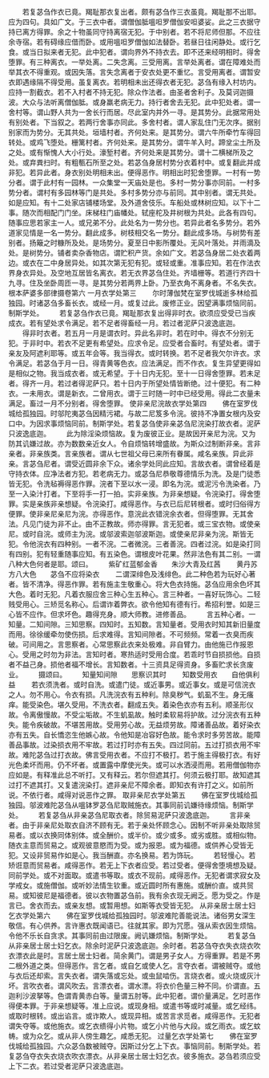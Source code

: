 <!-- { "loadSidebar": true } -->
　　若复苾刍作衣已竟。羯耻那衣复出者。颇有苾刍作三衣虽竟。羯耻那不出耶。应为四句。具如广文。于三衣中者。谓僧伽胝嗢呾罗僧伽安呾婆娑。此之三衣据守持已离方得罪。余之十物虽同守持离宿无犯。于中别者。若不将尼师但那。不应往余寺宿。若有碍缘应借而卧。或用嗢呾罗僧伽如法替卧。若昼日往闲静处。或行乞食。或当日拟来者无犯。此中犯者。谓向界外不持衣去。即不还来经明相时。得舍堕罪。有三种离衣。一举处离。二失念离。三受用离。言举处离者。谓在障难处而举其衣不得重观。或因失落。言失念离者于安衣处更不重忆。言受用离者。谓暂安衣即遇缘隔不得受用。虽复离衣。若明相未出还得衣者无犯。苾刍有缘入村坊内。应持一割截衣。若不入村者不持无犯。除众作法者。由圣者舍利子。及莫诃迦摄波。大众与法听离僧伽胝。或身羸老病无力。持行者舍去无犯。此中犯处者。谓一舍村等。谓山野人共为一舍长行而居。尽此室内并外一寻。是其势分。此据常用处有别处者。下当叙之。若两行舍事亦同此。多舍村者。谓人家乱住门无次序。据别别家而为势分。无其共处。垣墙村者。齐何处来。是其势分。谓六牛所牵竹车得回转处。或鸡飞堕处。栅篱村者。齐何处来。是其势分。谓牛羊入时。蹄坌尘土所及之处。或有惭愧人大小行处。濠堑村者。齐何处来是其势分。谓十二横梯所及之处。或弃粪扫时。有粗甎石所至之处。若苾刍身居村势分衣着村中。或复翻此并成非犯。若异此者。身衣别处明相未出。便得恶作。明相出时犯舍堕罪。一村有一势分者。谓于此村有一园林。一众集堂一天庙处是也。多村一势分事亦同前。一村多势分者。谓村有多园林等门是共处。多村多势分亦与前同。其中别者。谓无共处。如是应知。有十二处家店铺楼场堂。及外道舍伎乐。车船处或林树应知。以下十二事。随次而相配门门坐。床梯柱门庙幡处。轼座柁及井树根为共处。此各有四句。随事应思若家主一人。或兄弟不分。此处名为一势分也。若异此者名多势分。若外道家见情是一名一势分。翻此成多。树枝相交名一势分。翻此成多场。与树势有差别者。扬簸之时糠所及处。是场势分。夏至日中影所覆处。无风叶落处。并雨滴及处。是树势分。铺者卖杂香物店。谓贮积产货。余如广文。若苾刍身居二处衣着两边。或衣在二中身居异处。如其次第无犯有犯。或轻或重。准事应知。若在作法衣界身衣异处。及空地互居皆名离衣。若无衣界苾刍住处。齐墙栅等。若道行齐四十九寻。住及坐卧周匝一寻。是其势分若两界上卧。乃至衣角不离身者。不名失衣。
根本萨婆多部律摄卷第六
一月衣学处第三
　　尔时薄伽梵在室罗伐城逝多林给孤独园。时诸苾刍多畜长衣。或经一月。或复过此。废修正业。因望满事烦恼同前。制斯学处。
　　若复苾刍作衣已竟。羯耻那衣复出得非时衣。欲须应受受已当疾成衣。若有望处求令满足。若不足者得畜经一月。若过者泥萨只波逸底迦。
　　得非时衣者。若五月一月是谓衣时。异此名非时。若在时中。得衣不分别无犯。于非时中。若衣不足更有希望处。应求令足。应受者合畜时。有望处者。谓于亲友及阿遮利耶等。或五年会等。我当得衣。或时转换。若不足者我欠尔许衣。求令满足。若苾刍于月一日。得青黄等色衣。应法满足。而不作衣。复生异望更得如是相似之物。我当成衣者。或无希望。于十日内无犯。至十一日得舍堕罪。若未足者。得齐一月。若过者得泥萨只。若十日内于所望处情皆断绝。过十便犯。有二种衣。一未用衣。谓是新衣。二曾用衣。谓于三时随一时中已经受用。得此二衣量未满足。畜过一月不分别者。得舍堕罪。
使非亲尼浣故衣学处第四
　　佛在室罗伐城给孤独园。时邬陀夷苾刍因精污裙。与故二尼笈多令浣。彼持不净置女根内及安口中。为因求事烦恼同前。制斯学处。若复苾刍使非亲苾刍尼浣染打故衣者。泥萨只波逸底迦。
　　此为除淫染烦恼故。复为废彼正业。是故因开亲尼为浣。又为防其讥嫌过故。亦为数数亲近女人。令自烦恼转增盛故。为斯众过制断非亲。言非亲者。非亲族类。言亲族者。谓从七世祖父母已来所有眷属。咸名亲族。异此非亲。言苾刍尼者。谓受近圆非余下众。诸余学处同此应知。言故衣者。谓曾经着是守持衣体。应净法者方犯。若老病无力。或苾刍尼恭敬尊德情乐为洗。及是门徒悉皆无犯。令洗毡褥得恶作罪。浣者下至以水一浸。即名为浣。或泥污令洗染者。乃至一入染汁打者。下至将手一打一拍。实非亲族。为非亲想疑。令浣染打。得舍堕罪。实是亲族非亲想疑。令浣染打。咸得恶作。与衣已后尼转根者。或时归俗得方便罪。使非亲尼亲尼为浣。亦得恶作。意浣此衣错浣余衣者。但得堕罪。无其舍法。凡见门徒为非不止。由不正教故。师亦得罪。言无犯者。或三宝衣物。或使亲尼。或时自浣。或师主为浣。或邬波索迦邬波斯迦。或使亲尼非亲为浣。斯皆无犯。令他浣衣有四种别。一者不浣。二者微浣。三者善浣。四者过浣。如是染打同有四别。犯有轻重随事应知。有五染色。谓根皮叶花果。然非法色有其二别。一谓八种大色何者是耶。颂曰。
　　紫矿红蓝郁金香　　朱沙大青及红茜
　　黄丹苏方八大色　　苾刍不应将染衣
　　二谓深绯色及浅绯色。此二种色若为玩好心著者。皆不清净。得恶作罪。若有施主生敬重心。将大色衣持施。苾刍应用余色坏其大色。着时无犯。凡着衣服应舍三种心生五种心。言三种者。一喜好玩饰心。二轻贱受用心。三矫觅名称心。后谓诈着弊衣。欲令他知有德有行。希招利誉。如是三心皆不应作。但求坏色。趣得充身。顺大师教。进修善品。
　　言五种心者。一知量。二知间隙。三知思察。四知时。五知数。言知量者。受用衣时知其新旧量度而用。徐徐缓牵勿使伤损。后求难得。言知间隙者。不可频频。常着一衣臭而疾破。可间用之。言思察者。心常思察此衣来处极难。非自臂力。由他施已作报恩心。受用之时勿为非法。言知时者。寒热适时受用合度。若乖时节自损损他。自损者不益己身。损他者福不增长。言知数者。十三资具足得资身。多畜贮求长贪废业。
　　摄颂曰。
　　知量知间隙　　思察识其时
　　知数受用衣　　自他俱利益
　　若衣须洗者。或时自洗。或遣门徒。或近事男。或近事女。或是可信浣衣之人。勿不用心。令衣有损。凡洗浣衣有五种利。除臭秽气。虮虱不生。身无瘙痒。能受染色。堪久受用。不洗衣者。翻成五失。着染色衣亦有五利。顺圣形仪故。令离傲慢故。不受尘垢故。不生虮虱故。触时柔软易将护故。过分浣衣有五种失。能令疾破故。不堪苦用故。受用劳心故。无益烦劳故。障诸善品故。着好染衣亦有五失。自长憍恣生他嫉心故。令他知是冶容好色故。能令求时多劳苦故。能障善品事故。过染损衣用不牢故。若过打时亦有五失。四过同前。五过打损衣用不牢故。难陀苾刍过打衣故。佛言受用衣者。不应打不极打。若于施主得极打衣。有好光色柔坏而用。仍不坏者。或置露中摩使光失。或可以水洒浸而用。若用僧伽物亦应如是。有释准此总不听打。又有释云。若尔但遮其打。何须云极打耶。故知遮其过打不遮其打。又复遣浣染打。遮非亲尼不障余者。即知衣有许打之义。如前所说。不依行者。咸得对说恶作之罪。
取非亲尼衣学处第五
　　佛在室罗伐城给孤独园。邬波难陀苾刍从嗢钵罗苾刍尼取贼施衣。其事同前讥嫌待缘烦恼。制斯学处。
　　若复苾刍从非亲苾刍尼取衣者。除贸易泥萨只波逸底迦。
　　言非亲者。由于非亲尼处取衣自济不顾有无。若于亲处怀顾念心。因制不听非亲处取除贸易者。或以衣换同体别体。或全酬价。或半价。或少或多。或劣或胜。或相似物。随衣主意而贸易之。或观彼意愍而为受。或为报恩。或为福德。或供养心受皆无犯。又设非贸易作如是心。我当酬直。亦名换易。若为饰玩。
　　若轻慢心。若矫诳意而贸易者。咸得恶作。若无上下衣者应受。若过受者。便得舍堕境想及疑。同前学处。或不对面取。或遣书等取。或衣不现前。咸得恶作。无犯者谓求寂女及学戒女。或施僧伽。或听妙法情生钦重。或近圆时所有惠施。或酬价直。或共贸易。或知彼尼是福德者。彼以衣物置苾刍前。我有余衣现无阙乏。愿为受之。作是言已。舍衣而去。或亲友想。或暂用想。如斯等衣受皆无犯。
从非亲居士居士妇乞衣学处第六
　　佛在室罗伐城给孤独园时。邬波难陀善能说法。诸俗男女深生敬信。有心供养。言许惠衣既闻语已。往就其家。即为咒愿。强从索衣因生烦恼。令他不乐长自贪求。其事同前由过限废。阙讥嫌烦恼。制斯学处。
　　若复苾刍从非亲居士居士妇乞衣。除余时泥萨只波逸底迦。余时者。若苾刍夺衣失衣烧衣吹衣漂衣此是时。言居士居士妇者。简余黄门。谓是男子女人。方得重罪。若是不男二根外道之类。但得恶作。言乞者。或自乞或使人乞。言夺衣者。谓被贼夺。或他与衣后还却索。言失衣者。谓失落或忘处。或虫鼠啮伤。言烧衣者。或火烧或灰汁坏。言吹衣者。谓风吹去。言漂衣者。谓水漂。将衣价色量三种不同。价谓直。五迦利沙波拏等。色谓青黄赤白等。量谓五肘等。此中犯者。谓价量满足。乞时恶作得便本罪。于非亲想疑等。准上应说。或现身相。或遣书等或时减量。或乞经纬。或取时根转。或出谄言。或诈欺人。或现异相。或苦言求觅者。咸得恶作。无犯者谓失夺等。或他施衣。或乞衣缋得小片物。或乞小片他与大段。或乞雨衣。或乞蚊帱。或为众乞。或从非人傍生趣乞。咸悉无犯。
过量乞衣学处第七
　　佛在室罗伐城给孤独园。六众苾刍数被贼夺。因斯过分乞上下衣。事恼同前。制斯学处。若复苾刍夺衣失衣烧衣吹衣漂衣。从非亲居士居士妇乞衣。彼多施衣。苾刍若须应受上下二衣。若过受者泥萨只波逸底迦。
